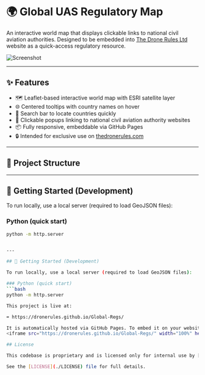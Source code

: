 # 🌍 Global UAS Regulatory Map

An interactive world map that displays clickable links to national civil aviation authorities. Designed to be embedded into [The Drone Rules Ltd](https://thedronerules.com) website as a quick-access regulatory resource.

![Screenshot](screenshot.png)

---

## ✨ Features

- 🗺️ Leaflet-based interactive world map with ESRI satellite layer
- 🌐 Centered tooltips with country names on hover
- 🎯 Search bar to locate countries quickly
- 🔗 Clickable popups linking to national civil aviation authority websites
- 📦 Fully responsive, embeddable via GitHub Pages
- 🔒 Intended for exclusive use on [thedronerules.com](https://thedronerules.com)

---

## 📁 Project Structure

---

## 🚀 Getting Started (Development)

To run locally, use a local server (required to load GeoJSON files):

### Python (quick start)
```bash
python -m http.server


---

## 🚀 Getting Started (Development)

To run locally, use a local server (required to load GeoJSON files):

### Python (quick start)
```bash
python -m http.server

This project is live at:

➡️ https://dronerules.github.io/Global-Regs/

It is automatically hosted via GitHub Pages. To embed it on your website, you can use an <iframe>:
<iframe src="https://dronerules.github.io/Global-Regs/" width="100%" height="700px" frameborder="0"></iframe>

## License

This codebase is proprietary and is licensed only for internal use by [The Drone Rules Ltd](https://thedronerules.com). It is not open source and may not be copied, modified, or redistributed without explicit written permission.

See the [LICENSE](./LICENSE) file for full details.
